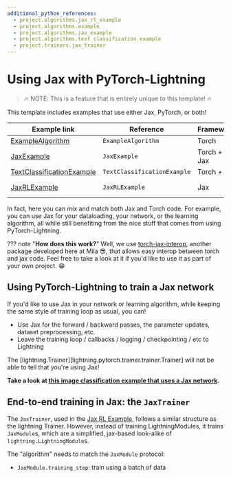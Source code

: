 ```yaml
---
additional_python_references:
  - project.algorithms.jax_rl_example
  - project.algorithms.example
  - project.algorithms.jax_example
  - project.algorithms.text_classification_example
  - project.trainers.jax_trainer
---
```


# Using Jax with PyTorch-Lightning

> 🔥 NOTE: This is a feature that is entirely unique to this template! 🔥

This template includes examples that use either Jax, PyTorch, or both!

<!-- TODO: De-duplicate: This is a bit like a duplicate of the table from the examples/index.md -->

| Example link                                                    | Reference                   | Framework   | Lightning?   |
| --------------------------------------------------------------- | --------------------------- | ----------- | ------------ |
| [ExampleAlgorithm](../examples/jax_sl_example.md)               | `ExampleAlgorithm`          | Torch       | yes          |
| [JaxExample](../examples/jax_sl_example.md)                     | `JaxExample`                | Torch + Jax | yes          |
| [TextClassificationExample](../examples/text_classification.md) | `TextClassificationExample` | Torch + 🤗   | yes          |
| [JaxRLExample](../examples/jax_rl_example.md)                   | `JaxRLExample`              | Jax         | no (almost!) |


In fact, here you can mix and match both Jax and Torch code. For example, you can use Jax for your dataloading, your network, or the learning algorithm, all while still benefiting from the nice stuff that comes from using PyTorch-Lightning.

??? note "**How does this work?**"
    Well, we use [torch-jax-interop](https://www.github.com/lebrice/torch_jax_interop), another package developed here at Mila 😎, that allows easy interop between torch and jax code. Feel free to take a look at it if you'd like to use it as part of your own project. 😁



## Using PyTorch-Lightning to train a Jax network

If you'd like to use Jax in your network or learning algorithm, while keeping the same style of
training loop as usual, you can!

- Use Jax for the forward / backward passes, the parameter updates, dataset preprocessing, etc.
- Leave the training loop / callbacks / logging / checkpointing / etc to Lightning

The [lightning.Trainer][lightning.pytorch.trainer.trainer.Trainer] will not be able to tell that you're using Jax!

**Take a look at [this image classification example that uses a Jax network](../examples/jax_sl_example.md).**


## End-to-end training in Jax: the `JaxTrainer`

The `JaxTrainer`, used in the [Jax RL Example](../examples/jax_rl_example.md), follows a similar structure as the lightning Trainer. However, instead of training LightningModules, it trains `JaxModule`s, which are a simplified, jax-based look-alike of `lightning.LightningModule`s.


The "algorithm" needs to match the `JaxModule` protocol:
- `JaxModule.training_step`: train using a batch of data
